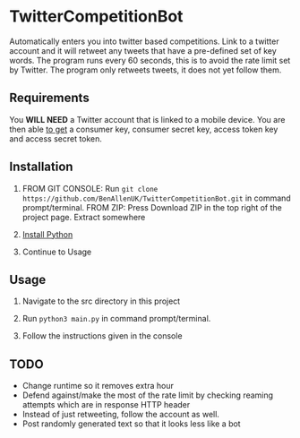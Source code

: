 # TwitterCompetitionBot
Automatically enters you into twitter based competitions. Link to a twitter account and it will retweet any tweets that have a pre-defined set of key words. The program runs every 60 seconds,
this is to avoid the rate limit set by Twitter. The program only retweets tweets, it does not yet follow them.


## Requirements
You **WILL NEED**  a Twitter account that is linked to a mobile device. You are then able [to get](https://apps.twitter.com/) a consumer key, consumer secret key, access token key and access secret token.


## Installation
1) FROM GIT CONSOLE: Run `git clone https://github.com/BenAllenUK/TwitterCompetitionBot.git` in command prompt/terminal.
   FROM ZIP: Press Download ZIP in the top right of the project page. Extract somewhere
   
2) [Install Python](https://www.python.org/downloads/)

3) Continue to Usage


## Usage
1) Navigate to the src directory in this project

2) Run `python3 main.py` in command prompt/terminal. 

3) Follow the instructions given in the console


## TODO
- Change runtime so it removes extra hour
- Defend against/make the most of the rate limit by checking reaming attempts which are in response HTTP header
- Instead of just retweeting, follow the account as well.
- Post randomly generated text so that it looks less like a bot